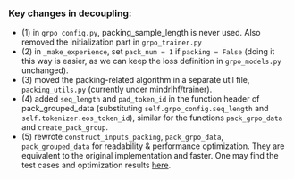 ### Key changes in decoupling:
- (1) in `grpo_config.py`, packing_sample_length is never used. Also removed the initialization part in `grpo_trainer.py`
- (2) in `_make_experience`, set `pack_num = 1` if `packing = False` (doing it this way is easier, as we can keep the loss definition in `grpo_models.py` unchanged).
- (3) moved the packing-related algorithm in a separate util file, `packing_utils.py` (currently under mindrlhf/trainer).
- (4) added `seq_length` and `pad_token_id` in the function header of pack_grouped_data (substituting `self.grpo_config.seq_length` and `self.tokenizer.eos_token_id`), similar for the functions `pack_grpo_data` and `create_pack_group`.
- (5) rewrote `construct_inputs_packing`, `pack_grpo_data`, `pack_grouped_data` for readability & performance optimization. They are equivalent to the original implementation and faster. One may find the test cases and optimization results [here](https://github.com/AndyZhou952/grpo-packing).
